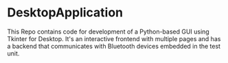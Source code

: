 # DesktopApplication
This Repo contains code for development of a Python-based GUI using Tkinter for Desktop.
It's an interactive frontend with multiple pages and has a backend that communicates with Bluetooth devices embedded in the test unit.
